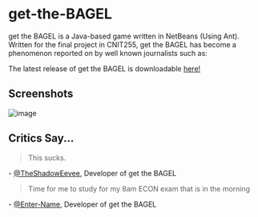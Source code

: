 # get-the-BAGEL
get the BAGEL is a Java-based game written in NetBeans (Using Ant). Written for the final project in CNIT255, get the BAGEL has become a phenomenon reported on by well known journalists such as: 

The latest release of get the BAGEL is downloadable [here!](https://TheShadowEevee/get-the-BAGEL/releases/latest)

## Screenshots
![image](https://github.com/TheShadowEevee/get-the-BAGEL/assets/32500606/6f0d9584-8ad9-4953-a5c3-f085682d88e0)


## Critics Say...
> This sucks.

\- [@TheShadowEevee](https://github.com/TheShadowEevee), Developer of get the BAGEL

> Time for me to study for my 8am ECON exam that is in the morning

\- [@Enter-Name](https://github.com/3nter-Name), Developer of get the BAGEL
